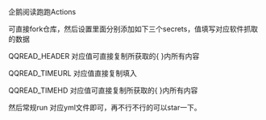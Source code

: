 企鹅阅读跑跑Actions

可直接fork仓库，然后设置里面分别添加如下三个secrets，值填写对应软件抓取的数据

QQREAD_HEADER     对应值可直接复制所获取的{  }内所有内容

QQREAD_TIMEURL    对应值直接复制填入

QQREAD_TIMEHD     对应值可直接复制所获取的{  }内所有内容

然后常规run 对应yml文件即可，再不行不行的可以star一下。
